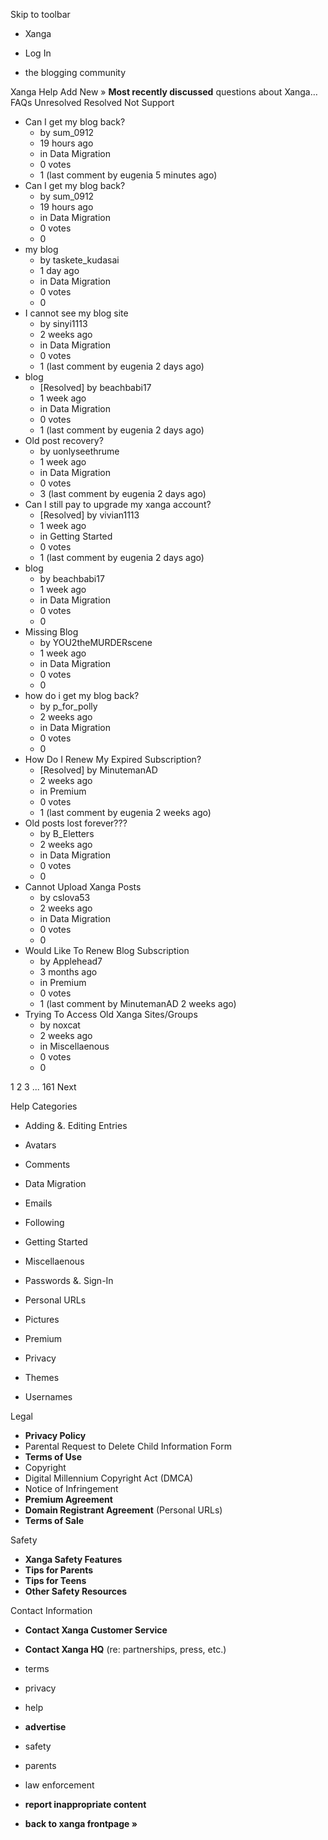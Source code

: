 Skip to toolbar

*   Xanga

*   Log In

*   the blogging community

Xanga Help Add New » **Most recently discussed** questions about Xanga… FAQs Unresolved Resolved Not Support

*   Can I get my blog back?
    *   by sum\_0912
    *   19 hours ago
    *   in Data Migration
    *   0 votes
    *   1 (last comment by eugenia 5 minutes ago)
*   Can I get my blog back?
    *   by sum\_0912
    *   19 hours ago
    *   in Data Migration
    *   0 votes
    *   0
*   my blog
    *   by taskete\_kudasai
    *   1 day ago
    *   in Data Migration
    *   0 votes
    *   0
*   I cannot see my blog site
    *   by sinyi1113
    *   2 weeks ago
    *   in Data Migration
    *   0 votes
    *   1 (last comment by eugenia 2 days ago)
*   blog
    *   \[Resolved\] by beachbabi17
    *   1 week ago
    *   in Data Migration
    *   0 votes
    *   1 (last comment by eugenia 2 days ago)
*   Old post recovery?
    *   by uonlyseethrume
    *   1 week ago
    *   in Data Migration
    *   0 votes
    *   3 (last comment by eugenia 2 days ago)
*   Can I still pay to upgrade my xanga account?
    *   \[Resolved\] by vivian1113
    *   1 week ago
    *   in Getting Started
    *   0 votes
    *   1 (last comment by eugenia 2 days ago)
*   blog
    *   by beachbabi17
    *   1 week ago
    *   in Data Migration
    *   0 votes
    *   0
*   Missing Blog
    *   by YOU2theMURDERscene
    *   1 week ago
    *   in Data Migration
    *   0 votes
    *   0
*   how do i get my blog back?
    *   by p\_for\_polly
    *   2 weeks ago
    *   in Data Migration
    *   0 votes
    *   0
*   How Do I Renew My Expired Subscription?
    *   \[Resolved\] by MinutemanAD
    *   2 weeks ago
    *   in Premium
    *   0 votes
    *   1 (last comment by eugenia 2 weeks ago)
*   Old posts lost forever???
    *   by B\_Eletters
    *   2 weeks ago
    *   in Data Migration
    *   0 votes
    *   0
*   Cannot Upload Xanga Posts
    *   by cslova53
    *   2 weeks ago
    *   in Data Migration
    *   0 votes
    *   0
*   Would Like To Renew Blog Subscription
    *   by Applehead7
    *   3 months ago
    *   in Premium
    *   0 votes
    *   1 (last comment by MinutemanAD 2 weeks ago)
*   Trying To Access Old Xanga Sites/Groups
    *   by noxcat
    *   2 weeks ago
    *   in Miscellaenous
    *   0 votes
    *   0

1 2 3 ... 161 Next

Help Categories

*   Adding &. Editing Entries
*   Avatars
*   Comments
*   Data Migration
*   Emails
*   Following
*   Getting Started
*   Miscellaenous

*   Passwords &. Sign-In
*   Personal URLs
*   Pictures
*   Premium
*   Privacy
*   Themes
*   Usernames

Legal

*   **Privacy Policy**
*   Parental Request to Delete Child Information Form
*   **Terms of Use**
*   Copyright
*   Digital Millennium Copyright Act (DMCA)
*   Notice of Infringement
*   **Premium Agreement**
*   **Domain Registrant Agreement** (Personal URLs)
*   **Terms of Sale**

Safety

*   **Xanga Safety Features**
*   **Tips for Parents**
*   **Tips for Teens**
*   **Other Safety Resources**

Contact Information

*   **Contact Xanga Customer Service**
*   **Contact Xanga HQ** (re: partnerships, press, etc.)

*   terms
*   privacy
*   help
*   **advertise**

*   safety
*   parents
*   law enforcement
*   **report inappropriate content**

*   **back to xanga frontpage »**